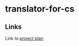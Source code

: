 # translator-for-cs
## Links
  Link to [project plan](https://www.overleaf.com/6323144113jcsngcnbmccj)
